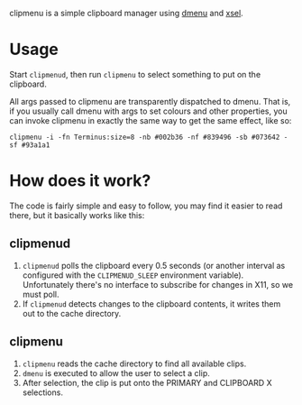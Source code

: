 clipmenu is a simple clipboard manager using [dmenu][] and [xsel][].

# Usage

Start `clipmenud`, then run `clipmenu` to select something to put on the
clipboard.

All args passed to clipmenu are transparently dispatched to dmenu. That is, if
you usually call dmenu with args to set colours and other properties, you can
invoke clipmenu in exactly the same way to get the same effect, like so:

    clipmenu -i -fn Terminus:size=8 -nb #002b36 -nf #839496 -sb #073642 -sf #93a1a1

# How does it work?

The code is fairly simple and easy to follow, you may find it easier to read
there, but it basically works like this:

## clipmenud

1. `clipmenud` polls the clipboard every 0.5 seconds (or another interval as
   configured with the `CLIPMENUD_SLEEP` environment variable). Unfortunately
   there's no interface to subscribe for changes in X11, so we must poll.
2. If `clipmenud` detects changes to the clipboard contents, it writes them out
   to the cache directory.

## clipmenu

1. `clipmenu` reads the cache directory to find all available clips.
2. `dmenu` is executed to allow the user to select a clip.
3. After selection, the clip is put onto the PRIMARY and CLIPBOARD X
   selections.

[dmenu]: http://tools.suckless.org/dmenu/
[xsel]: http://www.vergenet.net/~conrad/software/xsel/
